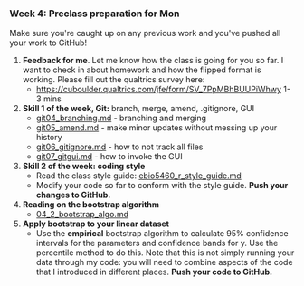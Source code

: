 ### Week 4: Preclass preparation for Mon

Make sure you're caught up on any previous work and you've pushed all your work to GitHub!

1. **Feedback for me**. Let me know how the class is going for you so far. I want to check in about homework and how the flipped format is working. Please fill out the qualtrics survey here:
   * https://cuboulder.qualtrics.com/jfe/form/SV_7PpMBhBUUPiWhwy 1-3 mins
2. **Skill 1 of the week, Git:** branch, merge, amend, .gitignore, GUI
   * [git04_branching.md](skills_tutorials/git04_branching.md) - branching and merging
   * [git05_amend.md](skills_tutorials/git05_amend.md) - make minor updates without messing up your history
   * [git06_gitignore.md](skills_tutorials/git06_gitignore.md) - how to not track all files
   * [git07_gitgui.md](skills_tutorials/git07_gitgui.md) - how to invoke the GUI
3. **Skill 2 of the week: coding style**
   * Read the class style guide: [ebio5460_r_style_guide.md](skills_tutorials/ebio5460_r_style_guide.md)
   * Modify your code so far to conform with the style guide. **Push your changes to GitHub.**
4. **Reading on the bootstrap algorithm**
   * [04_2_bootstrap_algo.md](04_2_bootstrap_algo.md)
5. **Apply bootstrap to your linear dataset**
   * Use the **empirical** bootstrap algorithm to calculate 95% confidence intervals for the parameters and confidence bands for y. Use the percentile method to do this. Note that this is not simply running your data through my code: you will need to combine aspects of the code that I introduced in different places. **Push your code to GitHub.**

